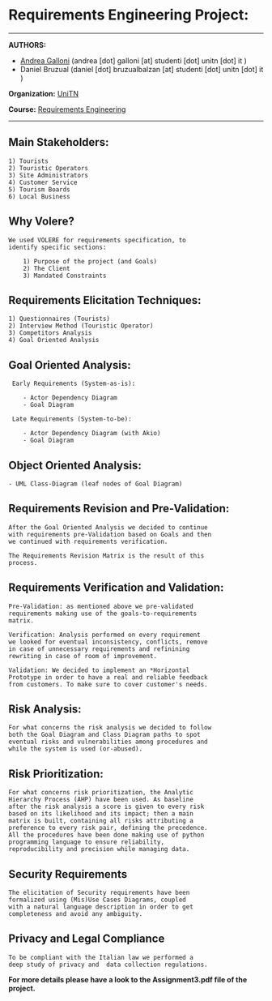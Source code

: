 # Requirements Engineering Project:

-----

**AUTHORS:**

+ [Andrea Galloni](http://www.andreagalloni.eu) (andrea [dot] galloni [at] studenti [dot] unitn [dot] it )
+ Daniel Bruzual (daniel [dot] bruzualbalzan [at] studenti [dot] unitn [dot] it )

**Organization:** [UniTN](http://www.unitn.it/en)

**Course:** [Requirements Engineering](http://disi.unitn.it/~jm/re/)


-----

## Main Stakeholders:

	1) Tourists
	2) Touristic Operators
	3) Site Administrators
	4) Customer Service
	5) Tourism Boards
	6) Local Business

## Why Volere?

	We used VOLERE for requirements specification, to
	identify specific sections:

		1) Purpose of the project (and Goals)
		2) The Client
		3) Mandated Constraints


## Requirements Elicitation Techniques:

	1) Questionnaires (Tourists)
	2) Interview Method (Touristic Operator)
	3) Competitors Analysis
	4) Goal Oriented Analysis


## Goal Oriented Analysis:

	 Early Requirements (System-as-is):

		- Actor Dependency Diagram
		- Goal Diagram

	 Late Requirements (System-to-be):

		- Actor Dependency Diagram (with Akio)
		- Goal Diagram


## Object Oriented Analysis:

	- UML Class-Diagram (leaf nodes of Goal Diagram)


## Requirements Revision and Pre-Validation:

	After the Goal Oriented Analysis we decided to continue
	with requirements pre-Validation based on Goals and then
	we continued with requirements verification.

	The Requirements Revision Matrix is the result of this
	process.


## Requirements Verification and Validation:

	Pre-Validation: as mentioned above we pre-validated
	requirements making use of the goals-to-requirements
	matrix.

	Verification: Analysis performed on every requirement
	we looked for eventual inconsistency, conflicts, remove
	in case of unnecessary requirements and refinining
	rewriting in case of room of improvement.

	Validation: We decided to implement an *Horizontal
	Prototype in order to have a real and reliable feedback
	from customers. To make sure to cover customer's needs.

## Risk Analysis:

	For what concerns the risk analysis we decided to follow
	both the Goal Diagram and Class Diagram paths to spot
	eventual risks and vulnerabilities among procedures and
	while the system is used (or-abused).


## Risk Prioritization:

	For what concerns risk prioritization, the ​Analytic
	Hierarchy Process (​AHP​) have been used. As baseline
	after the risk analysis a score is given to every risk
	based on its ​likelihood and its impact; then a main
	matrix is built, containing all risks attributing a
	preference to every risk pair, defining the precedence.
	All the procedures have been done making use of python
	programming language to ensure reliability,
	reproducibility and precision while managing data.


## Security Requirements

	The elicitation of Security requirements have been
	formalized using (Mis)Use Cases Diagrams, coupled
	with a natural language description in order to get
	completeness and avoid any ambiguity.


## Privacy and Legal Compliance

	To be compliant with the Italian law we performed a
	deep study of privacy and  data collection regulations.

**For more details please have a look to the Assignment3.pdf file of the project.**
